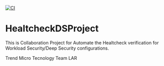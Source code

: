[![CI](https://github.com/404Hack/HealtcheckDSProject/actions/workflows/simple_workflow.yml/badge.svg)](https://github.com/404Hack/HealtcheckDSProject/actions/workflows/simple_workflow.yml)

# HealtcheckDSProject
This is Collaboration Project for Automate the Healtcheck verification for Workload Security/Deep Security configurations.

Trend Micro Tecnology Team LAR
